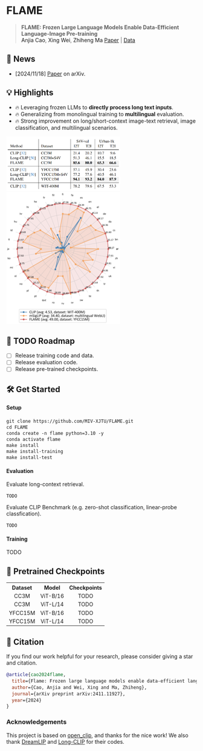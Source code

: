 # FLAME


> **FLAME: Frozen Large Language Models Enable Data-Efficient Language-Image Pre-training** <br>
<a>Anjia Cao</a>,</span> <a>Xing Wei</a>,</span> <a>Zhiheng Ma</a></span>
[Paper](https://arxiv.org/abs/2411.11927) | [Data]()


## 📰 News
- [2024/11/18] [Paper](https://arxiv.org/abs/2411.11927) on arXiv.

## 💡 Highlights
- 🔥 Leveraging frozen LLMs to **directly process long text inputs**.
- 🔥 Generalizing from monolingual training to **multilingual** evaluation.
- 🔥 Strong improvement on long/short-context image-text retrieval, image classification, and multilingual scenarios.

<img src="figures\long_context.png" alt="Image 1" style="max-width: 60%; height: auto;">

<img src="figures\multilingual_t2i_radar.png" alt="Image 2" style="max-width: 60%; height: auto;">

## 📅 TODO Roadmap

- [ ] Release training code and data.
- [ ] Release evaluation code.
- [ ] Release pre-trained checkpoints.

## 🛠️ Get Started
#### Setup
```
git clone https://github.com/MIV-XJTU/FLAME.git
cd FLAME
conda create -n flame python=3.10 -y
conda activate flame
make install
make install-training
make install-test
```

#### Evaluation
Evaluate long-context retrieval.
```
TODO
```

Evaluate CLIP Benchmark (e.g. zero-shot classification, linear-probe classfication).
```
TODO
```

#### Training
TODO

## 🔐 Pretrained Checkpoints
<table><tbody>
<!-- START TABLE -->
<!-- TABLE HEADER -->
<th valign="center">Dataset</th>
<th valign="center">Model</th>
<th valign="center">Checkpoints</th>

<!-- TABLE BODY -->
<tr>
<td align="center">CC3M</td>
<td align="center">ViT-B/16</td>
<td align="center">TODO</td>
</tr>
<tr>
<td align="center">CC3M</td>
<td align="center">ViT-L/14</td>
<td align="center">TODO</td>
</tr>
<tr>
<td align="center">YFCC15M</td>
<td align="center">ViT-B/16</td>
<td align="center">TODO</td>
</tr>
<tr>
<td align="center">YFCC15M</td>
<td align="center">ViT-L/14</td>
<td align="center">TODO</td>
</tr>
</tbody></table>

## 📖 Citation
If you find our work helpful for your research, please consider giving a star and citation.
```bibtex
@article{cao2024flame,
  title={Flame: Frozen large language models enable data-efficient language-image pre-training},
  author={Cao, Anjia and Wei, Xing and Ma, Zhiheng},
  journal={arXiv preprint arXiv:2411.11927},
  year={2024}
}
```

### Acknowledgements
This project is based on [open_clip](https://github.com/mlfoundations/open_clip), and thanks for the nice work! 
We also thank [DreamLIP](https://github.com/zyf0619sjtu/DreamLIP) and [Long-CLIP](https://github.com/beichenzbc/Long-CLIP) for their codes.